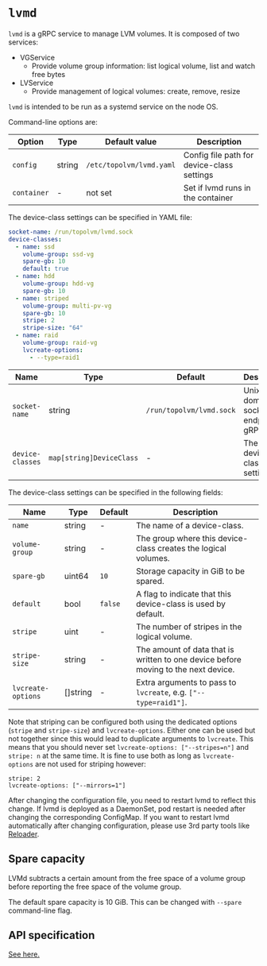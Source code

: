 `lvmd`
======

`lvmd` is a gRPC service to manage LVM volumes.  It is composed of two services:
- VGService
    - Provide volume group information: list logical volume, list and watch free bytes
- LVService
    - Provide management of logical volumes: create, remove, resize

`lvmd` is intended to be run as a systemd service on the node OS.

Command-line options are:

| Option      | Type   | Default value            | Description                                |
| ----------- | ------ | ------------------------ | ------------------------------------------ |
| `config`    | string | `/etc/topolvm/lvmd.yaml` | Config file path for device-class settings |
| `container` | -      | not set                  | Set if lvmd runs in the container          |

The device-class settings can be specified in YAML file:

```yaml
socket-name: /run/topolvm/lvmd.sock
device-classes:
  - name: ssd
    volume-group: ssd-vg
    spare-gb: 10
    default: true
  - name: hdd
    volume-group: hdd-vg
    spare-gb: 10
  - name: striped
    volume-group: multi-pv-vg
    spare-gb: 10
    stripe: 2
    stripe-size: "64"
  - name: raid
    volume-group: raid-vg
    lvcreate-options:
      - --type=raid1
```

| Name             | Type                     | Default                  | Description                         |
| ---------------- | ------------------------ | ------------------------ | ----------------------------------- |
| `socket-name`    | string                   | `/run/topolvm/lvmd.sock` | Unix domain socket endpoint of gRPC |
| `device-classes` | `map[string]DeviceClass` | -                        | The device-class settings           |

The device-class settings can be specified in the following fields:

| Name               | Type     | Default | Description                                                                        |
| ------------------ | -------- | ------- | ---------------------------------------------------------------------------------- |
| `name`             | string   | -       | The name of a device-class.                                                        |
| `volume-group`     | string   | -       | The group where this device-class creates the logical volumes.                     |
| `spare-gb`         | uint64   | `10`    | Storage capacity in GiB to be spared.                                              |
| `default`          | bool     | `false` | A flag to indicate that this device-class is used by default.                      |
| `stripe`           | uint     | -       | The number of stripes in the logical volume.                                       |
| `stripe-size`      | string   | -       | The amount of data that is written to one device before moving to the next device. |
| `lvcreate-options` | []string | -       | Extra arguments to pass to `lvcreate`, e.g. `["--type=raid1"]`.                    |

Note that striping can be configured both using the dedicated options (`stripe` and `stripe-size`) and `lvcreate-options`.
Either one can be used but not together since this would lead to duplicate arguments to `lvcreate`.
This means that you should never set `lvcreate-options: ["--stripes=n"]` and `stripe: n` at the same time.
It is fine to use both as long as `lvcreate-options` are not used for striping however:
```
stripe: 2
lvcreate-options: ["--mirrors=1"]
```

After changing the configuration file, you need to restart lvmd to reflect this change. If lvmd is deployed as a DaemonSet, pod restart is needed after changing the corresponding ConfigMap. If you want to restart lvmd automatically after changing configuration, please use 3rd party tools like [Reloader](https://github.com/stakater/Reloader).

Spare capacity
--------------

LVMd subtracts a certain amount from the free space of a volume group before
reporting the free space of the volume group.

The default spare capacity is 10 GiB.  This can be changed with `--spare` command-line flag.

API specification
-----------------

[See here.](./lvmd-protocol.md)
